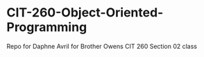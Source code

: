 # CIT-260-Object-Oriented-Programming
Repo for Daphne Avril for Brother Owens CIT 260 Section 02 class 
